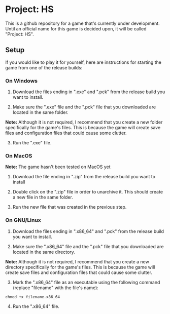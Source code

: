# Project: HS
This is a github repository for a game that's currently under development. 
Until an official name for this game is decided upon, it will be called "Project: HS".

## Setup

If you would like to play it for yourself, here are instructions for starting the game from one of the release builds:

### On Windows

1. Download the files ending in ".exe" and ".pck" from the release build you want to install.

2. Make sure the ".exe" file and the ".pck" file that you downloaded are located in the same folder.

**Note:** Although it is not required, I recommend that you create a new folder specifically for the game's 
files. This is because the game will create save files and configuration files that could cause some clutter. 

3. Run the ".exe" file.

### On MacOS

**Note:** The game hasn't been tested on MacOS yet

1. Download the file ending in ".zip" from the release build you want to install

2. Double click on the ".zip" file in order to unarchive it. This should create a new file in the same folder.

3. Run the new file that was created in the previous step.

### On GNU/Linux

1. Download the files ending in ".x86_64" and ".pck" from the release build you want to install.

2. Make sure the ".x86_64" file and the ".pck" file that you downloaded are located in the same directory.

**Note:** Although it is not required, I recommend that you create a new directory specifically for the game's 
files. This is because the game will create save files and configuration files that could cause some clutter. 

3. Mark the ".x86_64" file as an executable using the following command (replace "filename" with the file's name):

```
chmod +x filename.x86_64
```

4. Run the ".x86_64" file.
